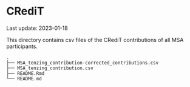 CRediT
================
Last update: 2023-01-18

This directory contains csv files of the CRediT contributions of all MSA
participants.

    .
    ├── MSA_tenzing_contribution-corrected_contributions.csv
    ├── MSA_tenzing_contribution.csv
    ├── README.Rmd
    └── README.md
